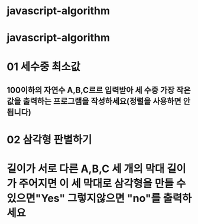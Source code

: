 # javascript-algorithm

# javascript-algorithm

# 01 세수중 최소값

## 100이하의 자연수 A,B,C르르 입력받아 세 수중 가장 작은 값을 출력하는 프로그램을 작성하세요(정렬을 사용하면 안됩니다)

# 02 삼각형 판별하기

# 길이가 서로 다른 A,B,C 세 개의 막대 길이가 주어지면 이 세 막대로 삼각형을 만들 수 있으면"Yes" 그렇지않으면 "no"를 출력하세요